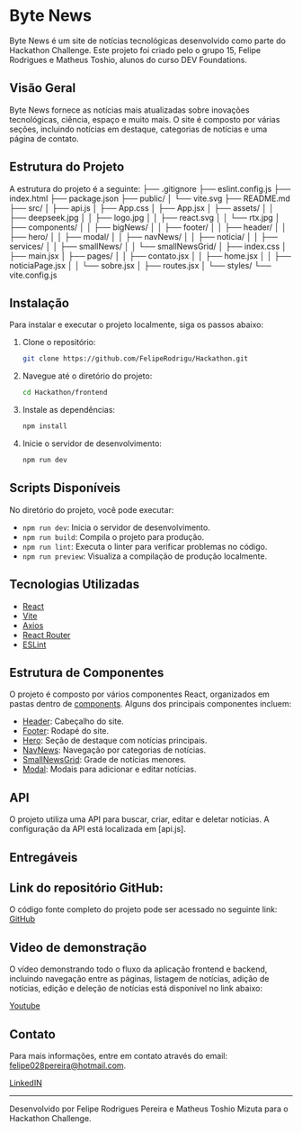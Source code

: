 # Byte News

Byte News é um site de notícias tecnológicas desenvolvido como parte do Hackathon Challenge. Este projeto foi criado pelo o grupo 15, Felipe Rodrigues e Matheus Toshio, alunos do curso DEV Foundations.

## Visão Geral

Byte News fornece as notícias mais atualizadas sobre inovações tecnológicas, ciência, espaço e muito mais. O site é composto por várias seções, incluindo notícias em destaque, categorias de notícias e uma página de contato.

## Estrutura do Projeto

A estrutura do projeto é a seguinte:
 ├── .gitignore ├── eslint.config.js ├── index.html ├── package.json ├── public/ │ └── vite.svg ├── README.md ├── src/ │ ├── api.js │ ├── App.css │ ├── App.jsx │ ├── assets/ │ │ ├── deepseek.jpg │ │ ├── logo.jpg │ │ ├── react.svg │ │ └── rtx.jpg │ ├── components/ │ │ ├── bigNews/ │ │ ├── footer/ │ │ ├── header/ │ │ ├── hero/ │ │ ├── modal/ │ │ ├── navNews/ │ │ ├── noticia/ │ │ ├── services/ │ │ ├── smallNews/ │ │ └── smallNewsGrid/ │ ├── index.css │ ├── main.jsx │ ├── pages/ │ │ ├── contato.jsx │ │ ├── home.jsx │ │ ├── noticiaPage.jsx │ │ └── sobre.jsx │ ├── routes.jsx │ └── styles/ └── vite.config.js

## Instalação

Para instalar e executar o projeto localmente, siga os passos abaixo:

1. Clone o repositório:
    ```sh
    git clone https://github.com/FelipeRodrigu/Hackathon.git
    ```

2. Navegue até o diretório do projeto:
    ```sh
    cd Hackathon/frontend
    ```

3. Instale as dependências:
    ```sh
    npm install
    ```

4. Inicie o servidor de desenvolvimento:
    ```sh
    npm run dev
    ```

## Scripts Disponíveis

No diretório do projeto, você pode executar:

- `npm run dev`: Inicia o servidor de desenvolvimento.
- `npm run build`: Compila o projeto para produção.
- `npm run lint`: Executa o linter para verificar problemas no código.
- `npm run preview`: Visualiza a compilação de produção localmente.

## Tecnologias Utilizadas

- [React](https://reactjs.org/)
- [Vite](https://vitejs.dev/)
- [Axios](https://axios-http.com/)
- [React Router](https://reactrouter.com/)
- [ESLint](https://eslint.org/)

## Estrutura de Componentes

O projeto é composto por vários componentes React, organizados em pastas dentro de [components](http://_vscodecontentref_/16). Alguns dos principais componentes incluem:

- [Header](http://_vscodecontentref_/17): Cabeçalho do site.
- [Footer](http://_vscodecontentref_/18): Rodapé do site.
- [Hero](http://_vscodecontentref_/19): Seção de destaque com notícias principais.
- [NavNews](http://_vscodecontentref_/20): Navegação por categorias de notícias.
- [SmallNewsGrid](http://_vscodecontentref_/21): Grade de notícias menores.
- [Modal](http://_vscodecontentref_/22): Modais para adicionar e editar notícias.

## API

O projeto utiliza uma API para buscar, criar, editar e deletar notícias. A configuração da API está localizada em [api.js].

## Entregáveis

## Link do repositório GitHub:

O código fonte completo do projeto pode ser acessado no seguinte link:
[GitHub](https://github.com/FelipeRodrigu/Hackathon.git)


## Video de demonstração

O vídeo demonstrando todo o fluxo da aplicação frontend e backend, incluindo navegação entre as páginas, listagem de notícias, adição de notícias, edição e deleção de notícias
está disponível no link abaixo:

[Youtube](https://youtu.be/aey8JBfc62U)

## Contato

Para mais informações, entre em contato através do email: [felipe028pereira@hotmail.com](mailto:felipe028pereira@hotmail.com).

[LinkedIN](https://www.linkedin.com/in/felipe-rodrigues-pereira-010200176/)

---

Desenvolvido por Felipe Rodrigues Pereira e Matheus Toshio Mizuta para o Hackathon Challenge.
